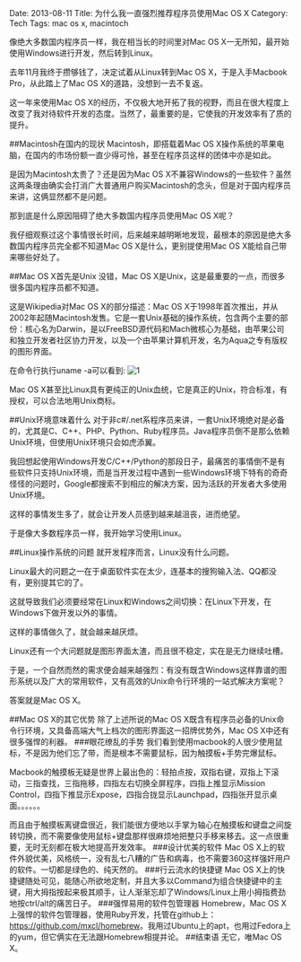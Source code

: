 Date: 2013-08-11
Title: 为什么我一直强烈推荐程序员使用Mac OS X
Category: Tech
Tags: mac os x, macintoch

像绝大多数国内程序员一样，我在相当长的时间里对Mac OS X一无所知，最开始使用Windows进行开发，然后转到Linux。

去年11月我终于攒够钱了，决定试着从Linux转到Mac OS X，于是入手Macbook Pro，从此踏上了Mac OS X的道路，没想到一去不复返。

这一年来使用Mac OS X的经历，不仅极大地开拓了我的视野，而且在很大程度上改变了我对待软件开发的态度。当然了，最重要的是，它使我的开发效率有了质的提升。

##Macintosh在国内的现状
Macintosh，即搭载着Mac OS X操作系统的苹果电脑，在国内的市场份额一直少得可怜，甚至在程序员这样的团体中亦是如此。

是因为Macintosh太贵了？还是因为Mac OS X不兼容Windows的一些软件？虽然这两条理由确实会打消广大普通用户购买Macintosh的念头，但是对于国内程序员来讲，这俩显然都不是问题。

那到底是什么原因阻碍了绝大多数国内程序员使用Mac OS X呢？

我仔细观察过这个事情很长时间，后来越来越明晰地发现，最根本的原因是绝大多数国内程序员完全都不知道Mac OS X是什么，更别提使用Mac OS X能给自己带来哪些好处了。

##Mac OS X首先是Unix
没错，Mac OS X是Unix，这是最重要的一点，而很多很多国内程序员都不知道。

这是Wikipedia对Mac OS X的部分描述：Mac OS X于1998年首次推出，并从2002年起随Macintosh发售。它是一套Unix基础的操作系统，包含两个主要的部份：核心名为Darwin，是以FreeBSD源代码和Mach微核心为基础，由苹果公司和独立开发者社区协力开发，以及一个由苹果计算机开发，名为Aqua之专有版权的图形界面。

在命令行执行uname -a可以看到:
![1](https://lh6.googleusercontent.com/v4Y0Fq4yLwoyn9aNLPllnXuooi_0pxbf4v3QUhyDQGk=w958-h40-no)

Mac OS X甚至比Linux具有更纯正的Unix血统，它是真正的Unix，符合标准，有授权，可以合法地用Unix商标。

##Unix环境意味着什么
对于非c#/.net系程序员来讲，一套Unix环境绝对是必备的，尤其是C、C++、PHP、Python、Ruby程序员。Java程序员倒不是那么依赖Unix环境，但使用Unix环境只会如虎添翼。

我回想起使用Windows开发C/C++/Python的那段日子，最痛苦的事情倒不是有些软件只支持Unix环境，而是当开发过程中遇到一些Windows环境下特有的奇奇怪怪的问题时，Google都搜索不到相应的解决方案，因为活跃的开发者大多使用Unix环境。

这样的事情发生多了，就会让开发人员感到越来越沮丧，进而绝望。

于是像大多数程序员一样，我开始学习使用Linux。

##Linux操作系统的问题
就开发程序而言，Linux没有什么问题。

Linux最大的问题之一在于桌面软件实在太少，连基本的搜狗输入法、QQ都没有，更别提其它的了。

这就导致我们必须要经常在Linux和Windows之间切换：在Linux下开发，在Windows下做开发以外的事情。

这样的事情做久了，就会越来越厌烦。

Linux还有一个大问题就是图形界面太渣，而且很不稳定，实在是无力继续吐槽。

于是，一个自然而然的需求便会越来越强烈：有没有既含Windows这样靠谱的图形系统以及广大的常用软件，又有高效的Unix命令行环境的一站式解决方案呢？

答案就是Mac OS X。

##Mac OS X的其它优势
除了上述所说的Mac OS X既含有程序员必备的Unix命令行环境，又具备高端大气上档次的图形界面这一招牌优势外，Mac OS X中还有很多强悍的利器。
###眼花缭乱的手势
我们看到使用macbook的人很少使用鼠标，不是因为他们忘了带，而是根本不需要鼠标，因为触摸板+手势完爆鼠标。

Macbook的触摸板无疑是世界上最出色的：轻拍点按，双指右键，双指上下滚动，三指查找，三指拖移，四指左右切换全屏程序，四指上推显示Mission Control，四指下推显示Expose，四指合拢显示Launchpad，四指张开显示桌面。。。。。。

而且由于触摸板离键盘很近，我们能很方便地以手掌为轴心在触摸板和键盘之间旋转切换，而不需要像使用鼠标+键盘那样很麻烦地把整只手移来移去。这一点很重要，无时无刻都在极大地提高开发效率。
###设计优美的软件
Mac OS X上的软件外貌优美，风格统一，没有乱七八糟的广告和病毒，也不需要360这样强奸用户的软件。一切都是绿色的、纯天然的。
###行云流水的快捷键
Mac OS X上的快捷键随处可见，能随心所欲地定制，并且大多以Command为组合快捷键中的主键，用大拇指按起来极其顺手，让人渐渐忘却了Windows/Linux上用小拇指费劲地按ctrl/alt的痛苦日子。
###强悍易用的软件包管理器
Homebrew，Mac OS X上强悍的软件包管理器，使用Ruby开发，托管在github上：<https://github.com/mxcl/homebrew>。我用过Ubuntu上的apt，也用过Fedora上的yum，但它俩实在无法跟Homebrew相提并论。
##结束语
无它，唯Mac OS X。















